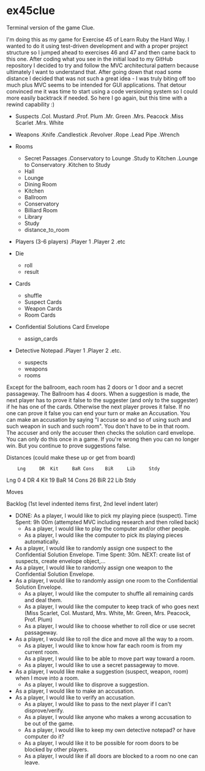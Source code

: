 ex45clue
========

Terminal version of the game Clue.

I'm doing this as my game for Exercise 45 of Learn Ruby the Hard Way.  I wanted to  do it using test-driven development and with a proper project structure so I jumped ahead to exercises 46 and 47 and then came back to this one.  After coding what you see in the initial load to my GitHub repository I decided to try and follow the MVC architectural pattern because ultimately I want to understand that. After going down that road some distance I decided that was not such a great idea - I was truly biting off too much plus MVC seems to be intended for GUI applications.  That detour convinced me it was time to start using a code versioning system so I could more easily backtrack if needed.  So here I go again, but this time with a rewind capability :)

* Suspects
.Col. Mustard
.Prof. Plum
.Mr. Green
.Mrs. Peacock
.Miss Scarlet
.Mrs. White

* Weapons
.Knife
.Candlestick
.Revolver
.Rope
.Lead Pipe
.Wrench

* Rooms
  - Secret Passages
    .Conservatory to Lounge
    .Study to Kitchen
    .Lounge to Conservatory
    .Kitchen to Study
  * Hall
  * Lounge
  * Dining Room
  * Kitchen
  * Ballroom
  * Conservatory
  * Billiard Room
  * Library
  * Study
  - distance_to_room
  
* Players (3-6 players)
.Player 1
.Player 2
.etc

* Die
  - roll
  - result

* Cards
  - shuffle
  * Suspect Cards
  * Weapon Cards
  * Room Cards

* Confidential Solutions Card Envelope
  - assign_cards

* Detective Notepad
.Player 1
.Player 2
.etc.
  - suspects
  - weapons
  - rooms

Except for the ballroom, each room has 2 doors or 1 door and a secret passageway.  The Ballroom has 4 doors.
When a suggestion is made, the next player has to prove it false to the suggester (and only to the suggester) if he has one of the cards.  Otherwise the next player proves it false.  If no one can prove it false you can end your turn or make an Accusation.
You can make an accusation by saying "I accuse so and so of using such and such weapon in such and such room".  You don't have to be in that room. The accuser and only the accuser then checks the solution card envelope.  You can only do this once in a game.  If you're wrong then you can no longer win.  But you continue to prove suggestions false.

Distances (could make these up or get from board)

		Lng		DR	Kit		BaR	Cons	BiR		Lib		Stdy
Lng		0			4
DR 		4
Kit		19
BaR		14
Cons	26
BiR		22
Lib
Stdy

Moves

Backlog (1st level indented items first, 2nd level indent later)
* DONE: As a player, I  would like to pick my playing piece (suspect). Time Spent: 9h 00m (attempted MVC including research and then rolled back)
  * As a player, I would like to play the computer and/or other people.
  * As a player, I would like the computer to pick its playing pieces automatically.
* As a player, I would like to randomly assign one suspect to the Confidential Solution Envelope.  Time Spent: 30m.  NEXT: create list of suspects, create envelope object,...
* As a player, I would like to randomly assign one weapon to the Confidential Solution Envelope.
* As a player, I would like to randomly assign one room to the Confidential Solution Envelope.
  * As a player, I would like the computer to shuffle all remaining cards and deal them.
  * As a player, I would like the computer to keep track of who goes next (Miss Scarlet, Col. Mustard, Mrs. White, Mr. Green, Mrs. Peacock, Prof. Plum)
  * As a player, I would like to choose whether to roll dice or use secret passageway.
* As a player, I would like to roll the dice and move all the way to a room.
  * As a player, I would like to know how far each room is from my current room.
  * As a player, I would like to be able to move part way toward a room.
  * As a player, I would like to use a secret passageway to move.
* As a player, I would like make a suggestion (suspect, weapon, room) when I move into a room.
  * As a player, I would like to disprove a suggestion.
* As a player, I would like to make an accusation.
* As a player, I would like to verify an accusation.
  * As a player, I would like to pass to the next player if I can't disprove/verify.
  * As a player, I would like anyone who makes a wrong accusation to be out of the game.
  * As a player, I would like to keep my own detective notepad? or have computer do it?
  * As a player, I would like it to be possible for room doors to be blocked by other players.
  * As a player, I would like if all doors are blocked to a room no one can leave.